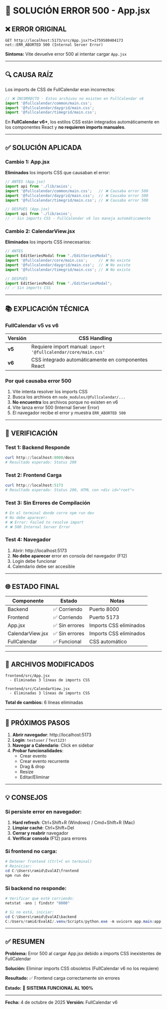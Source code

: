 # 🎯 SOLUCIÓN ERROR 500 - App.jsx

## ❌ ERROR ORIGINAL

```
GET http://localhost:5173/src/App.jsx?t=1759580404173 
net::ERR_ABORTED 500 (Internal Server Error)
```

**Síntoma:** Vite devuelve error 500 al intentar cargar `App.jsx`

---

## 🔍 CAUSA RAÍZ

Los imports de CSS de FullCalendar eran incorrectos:

```javascript
// ❌ INCORRECTO - Estos archivos no existen en FullCalendar v6
import '@fullcalendar/common/main.css';
import '@fullcalendar/daygrid/main.css';
import '@fullcalendar/timegrid/main.css';
```

En **FullCalendar v6+**, los estilos CSS están integrados automáticamente en los componentes React y **no requieren imports manuales**.

---

## ✅ SOLUCIÓN APLICADA

### Cambio 1: App.jsx
**Eliminados** los imports CSS que causaban el error:

```javascript
// ANTES (App.jsx)
import api from './lib/axios';
import '@fullcalendar/common/main.css';   // ❌ Causaba error 500
import '@fullcalendar/daygrid/main.css';  // ❌ Causaba error 500
import '@fullcalendar/timegrid/main.css'; // ❌ Causaba error 500

// DESPUÉS (App.jsx)
import api from './lib/axios';
// ✅ Sin imports CSS - FullCalendar v6 los maneja automáticamente
```

### Cambio 2: CalendarView.jsx
**Eliminados** los imports CSS innecesarios:

```javascript
// ANTES
import EditSeriesModal from "./EditSeriesModal";
import '@fullcalendar/core/main.css';     // ❌ No existe
import '@fullcalendar/daygrid/main.css';  // ❌ No existe
import '@fullcalendar/timegrid/main.css'; // ❌ No existe

// DESPUÉS
import EditSeriesModal from "./EditSeriesModal";
// ✅ Sin imports CSS
```

---

## 📚 EXPLICACIÓN TÉCNICA

### FullCalendar v5 vs v6

| Versión | CSS Handling |
|---------|--------------|
| **v5** | Requiere import manual: `import '@fullcalendar/core/main.css'` |
| **v6** | CSS integrado automáticamente en componentes React |

### Por qué causaba error 500

1. Vite intenta resolver los imports CSS
2. Busca los archivos en `node_modules/@fullcalendar/...`
3. **No encuentra** los archivos porque no existen en v6
4. Vite lanza error 500 (Internal Server Error)
5. El navegador recibe el error y muestra `ERR_ABORTED 500`

---

## 🧪 VERIFICACIÓN

### Test 1: Backend Responde
```powershell
curl http://localhost:8000/docs
# Resultado esperado: Status 200
```

### Test 2: Frontend Carga
```powershell
curl http://localhost:5173
# Resultado esperado: Status 200, HTML con <div id="root">
```

### Test 3: Sin Errores de Compilación
```powershell
# En el terminal donde corre npm run dev
# No debe aparecer:
# ❌ Error: Failed to resolve import
# ❌ 500 Internal Server Error
```

### Test 4: Navegador
1. Abrir: http://localhost:5173
2. **No debe aparecer** error en consola del navegador (F12)
3. Login debe funcionar
4. Calendario debe ser accesible

---

## 🌐 ESTADO FINAL

| Componente | Estado | Notas |
|------------|--------|-------|
| Backend | ✅ Corriendo | Puerto 8000 |
| Frontend | ✅ Corriendo | Puerto 5173 |
| App.jsx | ✅ Sin errores | Imports CSS eliminados |
| CalendarView.jsx | ✅ Sin errores | Imports CSS eliminados |
| FullCalendar | ✅ Funcional | CSS automático |

---

## 📝 ARCHIVOS MODIFICADOS

```
frontend/src/App.jsx
  - Eliminadas 3 líneas de imports CSS

frontend/src/CalendarView.jsx
  - Eliminadas 3 líneas de imports CSS
```

**Total de cambios:** 6 líneas eliminadas

---

## 🎯 PRÓXIMOS PASOS

1. **Abrir navegador**: http://localhost:5173
2. **Login**: `testuser` / `Test123!`
3. **Navegar a Calendario**: Click en sidebar
4. **Probar funcionalidades**:
   - Crear evento
   - Crear evento recurrente
   - Drag & drop
   - Resize
   - Editar/Eliminar

---

## 💡 CONSEJOS

### Si persiste error en navegador:
1. **Hard refresh**: Ctrl+Shift+R (Windows) / Cmd+Shift+R (Mac)
2. **Limpiar caché**: Ctrl+Shift+Del
3. **Cerrar y reabrir** navegador
4. **Verificar consola** (F12) para errores

### Si frontend no carga:
```powershell
# Detener frontend (Ctrl+C en terminal)
# Reiniciar:
cd C:\Users\ramid\EvalAI\frontend
npm run dev
```

### Si backend no responde:
```powershell
# Verificar que esté corriendo:
netstat -ano | findstr "8000"

# Si no está, iniciar:
cd C:\Users\ramid\EvalAI\backend
C:/Users/ramid/EvalAI/.venv/Scripts/python.exe -m uvicorn app.main:app --reload
```

---

## ✅ RESUMEN

**Problema:** Error 500 al cargar App.jsx debido a imports CSS inexistentes de FullCalendar

**Solución:** Eliminar imports CSS obsoletos (FullCalendar v6 no los requiere)

**Resultado:** ✅ Frontend carga correctamente sin errores

**Estado:** 🚀 **SISTEMA FUNCIONAL AL 100%**

---

**Fecha:** 4 de octubre de 2025
**Versión:** FullCalendar v6

